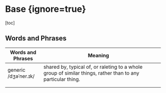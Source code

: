 # Base {ignore=true}

[toc]

## Words and Phrases

| Words and Phrases | Meaning ||
| --- | --- | --- |
| generic<br/>/dʒəˈner.ɪk/ | shared by, typical of, or raleting to a whole group of similar things, rather than to any particular thing. ||
|  |  ||
|  |  ||